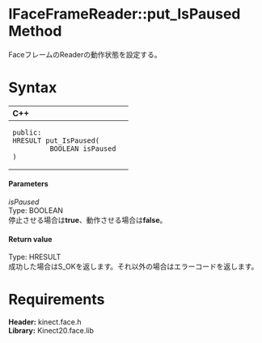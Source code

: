 IFaceFrameReader::put\_IsPaused Method  
======================================  

FaceフレームのReaderの動作状態を設定する。 <span id="syntaxSection"></span>

Syntax  
======  

<table>
<colgroup>
<col width="100%" />
</colgroup>
<thead>
<tr class="header">
<th align="left">C++</th>
</tr>
</thead>
<tbody>
<tr class="odd">
<td align="left"><pre><code>public:  
HRESULT put_IsPaused(  
         BOOLEAN isPaused  
)</code></pre></td>
</tr>
</tbody>
</table>

<span id="ID4EG"></span>
#### Parameters  

*isPaused*    
Type: BOOLEAN  
停止させる場合は**true**、動作させる場合は**false**。  

<span id="ID4EP"></span>
#### Return value  

Type: HRESULT  
成功した場合はS\_OKを返します。それ以外の場合はエラーコードを返します。  

<span id="requirements"></span>

Requirements  
============  

**Header:** kinect.face.h  
**Library:** Kinect20.face.lib  



<!--Please do not edit the data in the comment block below.-->
<!--
TOCTitle : put_IsPaused Method
RLTitle : IFaceFrameReader::put_IsPaused Method
KeywordK : put_IsPaused method
KeywordK : IFaceFrameReader::put_IsPaused method
KeywordF : IFaceFrameReader::put_IsPaused
KeywordF : put_IsPaused
KeywordF : Microsoft.Kinect.face.IFaceFrameReader.put_IsPaused(BOOLEAN)
KeywordA : M:Microsoft.Kinect.face.IFaceFrameReader.put_IsPaused(BOOLEAN)
AssetID : M:Microsoft.Kinect.face.IFaceFrameReader.put_IsPaused(BOOLEAN)
Locale : en-us
CommunityContent : 1
APIType : Managed
APILocation : 
APIName : Microsoft.Kinect.face.IFaceFrameReader::put_IsPaused
TargetOS : Windows
TopicType : kbSyntax
DevLang : C++
DocSet : K4Wv2
ProjType : K4Wv2Proj
Technology : Kinect for Windows
Product : Kinect for Windows SDK v2
productversion : 20
-->
